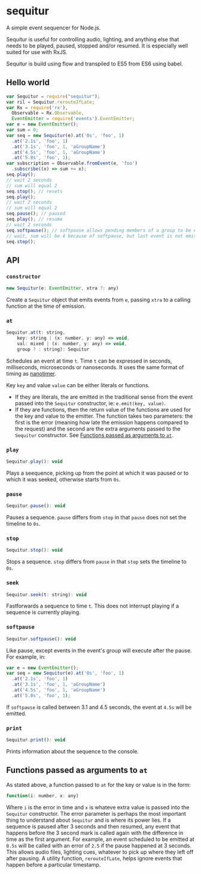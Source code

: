 # sequitur
A simple event sequencer for Node.js.

Sequitur is useful for controlling audio, lighting, and anything else that needs to be played, paused, stopped and/or resumed. It is especially well suited for use with RxJS.

Sequitur is build using flow and transpiled to ES5 from ES6 using babel.

## Hello world

```javascript
var Sequitur = require("sequitur");
var ril = Sequitur.rerouteIfLate;
var Rx = require('rx'),
  Observable = Rx.Observable,
  EventEmitter = require('events').EventEmitter;
var e = new EventEmitter();
var sum = 0;
var seq = new Sequitur(e).at('0s', 'foo', 1)
  .at('2.1s', 'foo', 1)
  .at('3.1s', 'foo', 1, 'aGroupName')
  .at('4.5s', 'foo', 1, 'aGroupName')
  .at('5.8s', 'foo', 1);
var subscription = Observable.fromEvent(e, 'foo')
  .subscribe((x) => sum += x);
seq.play();
// wait 2 seconds
// sum will equal 2
seq.stop(); // resets
seq.play();
// wait 2 seconds
// sum will equal 2
seq.pause(); // paused
seq.play(); // resume
// wait 2 seconds
seq.softpause(); // softpause allows pending members of a group to be emitted
// wait, sum will be 4 because of softpause, but last event is not emitted
seq.stop();
```

## API
### `constructor`
```javascript
new Sequitur(e: EventEmitter, xtra ?: any)
```
Create a `Sequitur` object that emits events from `e`, passing `xtra` to a calling function at the time of emission.

### `at`
```javascript
Sequitur.at(t: string,
    key: string | (x: number, y: any) => void,
    val: mixed | (x: number, y: any) => void,
    group ? : string): Sequitur
```
Schedules an event at time `t`. Time `t` can be expressed in seconds, milliseconds, microseconds or nanoseconds. It uses the same format of timing as [nanotimer][1].

Key `key` and value `value` can be either literals or functions.
- If they are literals, the are emitted in the traditional sense from the event passed into the `Sequitur` constructor, ie: `e.emit(key, value)`.
- If they are functions, then the return value of the functions are used for the key and value to the emitter. The function takes two parameters: the first is the error (meaning how late the emission happens compared to the request) and the second are the extra arguments passed to the `Sequitur` constructor.  See [Functions passed as arguments to `at`](#functions-passed-as-arguments-to-at).

### `play`
```javascript
Sequitur.play(): void
```
Plays a seequence, picking up from the point at which it was paused or to which it was seeked, otherwise starts from `0s`.

### `pause`
```javascript
Sequitur.pause(): void
```
Pauses a sequence.  `pause` differs from `stop` in that `pause` does not set the timeline to `0s`.

### `stop`
```javascript
Sequitur.stop(): void
```
Stops a sequence.  `stop` differs from `pause` in that `stop` sets the timeline to `0s`.

### `seek`
```javascript
Sequitur.seek(t: string): void
```
Fastforwards a sequence to time `t`. This does not interrupt playing if a sequence is currently playing.

### `softpause`
```javascript
Sequitur.softpause(): void
```
Like pause, except events in the event's group will execute after the pause.
For example, in:

```javascript
var e = new EventEmitter();
var seq = new Sequitur(e).at('0s', 'foo', 1)
  .at('2.1s', 'foo', 1)
  .at('3.1s', 'foo', 1, 'aGroupName')
  .at('4.5s', 'foo', 1, 'aGroupName')
  .at('5.8s', 'foo', 1);
```

If `softpause` is called between 3.1 and 4.5 seconds, the event at `4.5s` will be emitted.

### `print`
```javascript
Sequitur.print(): void
```

Prints information about the sequence to the console.

## Functions passed as arguments to `at`
As stated above, a function passed to `at` for the key or value is in the form:

```javascript
function(i: number, x: any)
```

Where `i` is the error in time and `x` is whateve extra value is passed into the `Sequitur` constructor.  The error parameter is perhaps the most important thing to understand about `Sequitur` and is where its power lies.  If a sequence is paused after 3 seconds and then resumed, any event that happens before the 3 second mark is called again with the difference in time as the first argument.  For example, an event scheduled to be emitted at `0.5s` will be called with an error of `2.5` if the pause happened at 3 seconds.  This allows audio files, lighting cues, whatever to pick up where they left off after pausing.  A utility function, `rerouteIfLate`, helps ignore events that happen before a particular timestamp.

[1]: https://github.com/Krb686/nanotimer
